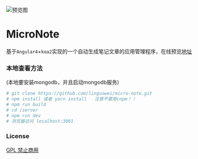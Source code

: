 ![预览图](http://ouo33aiyh.bkt.clouddn.com/%E5%B1%8F%E5%B9%95%E5%BF%AB%E7%85%A7%202017-08-30%2014.32.10.png)

# MicroNote

基于`Angular4`+`koa2`实现的一个自动生成笔记文章的应用管理程序，在线预览[地址](https://weiweinote.cn)
### 本地查看方法
(本地要安装mongodb，并且启动mongodb服务)

``` bash
# git clone https://github.com/linguowei/micro-note.git
# npm install 或者 yarn install   注意不要用cnpm！！
# npm run build
# cd /server
# npm run dev
# 浏览器访问 localhost:3001
```
### License
[GPL 禁止商用](https://www.oschina.net/question/54100_9455)
